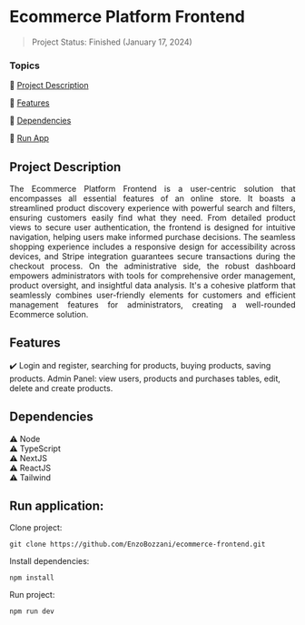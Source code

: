 <h1>Ecommerce Platform Frontend</h1>

> Project Status: Finished (January 17, 2024)

### Topics

:small_blue_diamond: [Project Description](#project-description)

:small_blue_diamond: [Features](#features)

:small_blue_diamond: [Dependencies](#dependencies)

:small_blue_diamond: [Run App](#run-application)

## Project Description

<p align="justify">
  The Ecommerce Platform Frontend is a user-centric solution that encompasses all essential features of an online store. It boasts a streamlined product discovery experience with powerful search and filters, ensuring customers easily find what they need. From detailed product views to secure user authentication, the frontend is designed for intuitive navigation, helping users make informed purchase decisions. The seamless shopping experience includes a responsive design for accessibility across devices, and Stripe integration guarantees secure transactions during the checkout process. On the administrative side, the robust dashboard empowers administrators with tools for comprehensive order management, product oversight, and insightful data analysis. It's a cohesive platform that seamlessly combines user-friendly elements for customers and efficient management features for administrators, creating a well-rounded Ecommerce solution.
</p>

## Features

:heavy_check_mark: Login and register, searching for products, buying products, saving products. Admin Panel: view users, products and purchases tables, edit, delete and create products.

## Dependencies

:warning: Node
<br>
:warning: TypeScript
<br>
:warning: NextJS
<br>
:warning: ReactJS
<br>
:warning: Tailwind

## Run application:

Clone project:

```
git clone https://github.com/EnzoBozzani/ecommerce-frontend.git
```

Install dependencies:

```
npm install
```

Run project:

```
npm run dev
```
